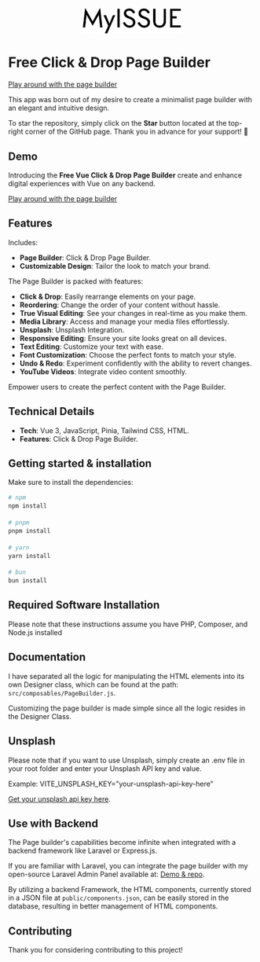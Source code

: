<p align="center" dir="auto">
<img width="200" style="max-width: 100%;" src="./public/logo/logo.svg" alt="Logo">
</p>

# Free Click & Drop Page Builder

[Play around with the page builder](https://www.builder-demo.myissue.dk)

This app was born out of my desire to create a minimalist page builder with an elegant and intuitive design.

To star the repository, simply click on the **Star** button located at the top-right corner of the GitHub page. Thank you in advance for your support! 🙌

## Demo

Introducing the **Free Vue Click & Drop Page Builder**
create and enhance digital experiences with Vue on any backend.

[Play around with the page builder](https://www.builder-demo.myissue.dk)

## Features

Includes:

- **Page Builder**: Click & Drop Page Builder.
- **Customizable Design**: Tailor the look to match your brand.

The Page Builder is packed with features:

- **Click & Drop**: Easily rearrange elements on your page.
- **Reordering**: Change the order of your content without hassle.
- **True Visual Editing**: See your changes in real-time as you make them.
- **Media Library**: Access and manage your media files effortlessly.
- **Unsplash**: Unsplash Integration.
- **Responsive Editing**: Ensure your site looks great on all devices.
- **Text Editing**: Customize your text with ease.
- **Font Customization**: Choose the perfect fonts to match your style.
- **Undo & Redo**: Experiment confidently with the ability to revert changes.
- **YouTube Videos**: Integrate video content smoothly.

Empower users to create the perfect content with the Page Builder.

## Technical Details

- **Tech**: Vue 3, JavaScript, Pinia, Tailwind CSS, HTML.
- **Features**: Click & Drop Page Builder.

## Getting started & installation

Make sure to install the dependencies:

```bash
# npm
npm install

# pnpm
pnpm install

# yarn
yarn install

# bun
bun install
```

## Required Software Installation

Please note that these instructions assume you have PHP, Composer, and Node.js installed

## Documentation

I have separated all the logic for manipulating the HTML elements into its own Designer class, which can be found at the path: `src/composables/PageBuilder.js`.

Customizing the page builder is made simple since all the logic resides in the Designer Class.

## Unsplash

Please note that if you want to use Unsplash, simply create an .env file in your root folder and enter your Unsplash API key and value.

Example: VITE_UNSPLASH_KEY="your-unsplash-api-key-here"

[Get your unsplash api key here](https://unsplash.com/developers).

## Use with Backend

The Page builder's capabilities become infinite when integrated with a backend framework like Laravel or Express.js.

If you are familiar with Laravel, you can integrate the page builder with my open-source Laravel Admin Panel available at:
[Demo & repo](https://github.com/qaiswardag/myissue-admin).

By utilizing a backend Framework, the HTML components, currently stored in a JSON file at `public/components.json`, can be easily stored in the database, resulting in better management of HTML components.

## Contributing

Thank you for considering contributing to this project!
